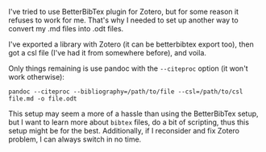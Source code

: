 I've tried to use BetterBibTex plugin for Zotero, but for some reason it refuses to work for me. That's why I needed to set up another way to convert my .md files into .odt files. 

I've exported a library with Zotero (it can be betterbibtex export too), then got a csl file (I've had it from somewhere before), and voila. 

Only things remaining is use pandoc with the `--citeproc` option (it won't work otherwise):
```
pandoc --citeproc --bibliography=/path/to/file --csl=/path/to/csl file.md -o file.odt
```
This setup may seem a more of a hassle than using the BetterBibTex setup, but I want to learn more about `bibtex` files, do a bit of scripting, thus this setup might be for the best. Additionally, if I reconsider and fix Zotero problem, I can always switch in no time. 
